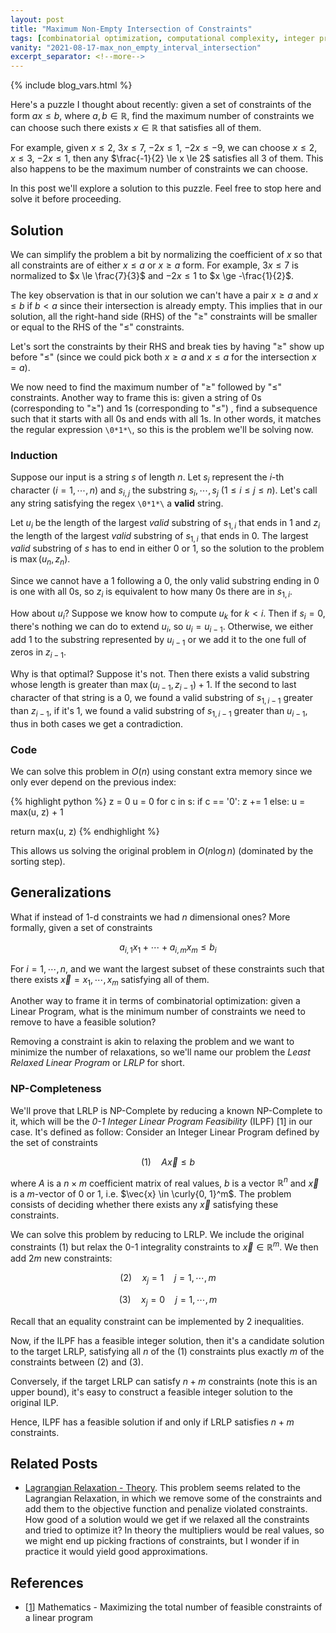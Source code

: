 ```yaml
---
layout: post
title: "Maximum Non-Empty Intersection of Constraints"
tags: [combinatorial optimization, computational complexity, integer programming, puzzle]
vanity: "2021-08-17-max_non_empty_interval_intersection"
excerpt_separator: <!--more-->
---
```


{% include blog_vars.html %}

Here's a puzzle I thought about recently: given a set of constraints of the form $ax \le b$, where $a, b \in \mathbb{R}$, find the maximum number of constraints we can choose such there exists $x \in \mathbb{R}$ that satisfies all of them.

For example, given $x \le 2$, $3x \le 7$, $-2x \le 1$, $-2x \le -9$, we can choose $x \le 2$, $x \le 3$, $-2x \le 1$, then any $\frac{-1}{2} \le x \le 2$ satisfies all 3 of them. This also happens to be the maximum number of constraints we can choose.

In this post we'll explore a solution to this puzzle. Feel free to stop here and solve it before proceeding.

<!--more-->

## Solution

We can simplify the problem a bit by normalizing the coefficient of $x$ so that all constraints are of either $x \le a$ or $x \ge a$ form. For example, $3x \le 7$ is normalized to $x \le \frac{7}{3}$ and $-2x \le 1$ to $x \ge -\frac{1}{2}$.

The key observation is that in our solution we can't have a pair $x \ge a$ and $x \le b$ if $b < a$ since their intersection is already empty. This implies that in our solution, all the right-hand side (RHS) of the "$\ge$" constraints will be smaller or equal to the RHS of the "$\le$" constraints.

Let's sort the constraints by their RHS and break ties by having "$\ge$" show up before "$\le$" (since we could pick both $x \ge a$ and $x \le a$ for the intersection $x = a$).

We now need to find the maximum number of "$\ge$" followed by "$\le$" constraints. Another way to frame this is: given a string of $0$s (corresponding to "$\ge$") and $1$s (corresponding to "$\le$") , find a subsequence such that it starts with all $0$s and ends with all $1$s. In other words, it matches the regular expression `\0*1*\`, so this is the problem we'll be solving now.

### Induction

Suppose our input is a string $s$ of length $n$. Let $s_i$ represent the $i$-th character ($i = 1, \cdots, n$) and $s_{i,j}$ the substring $s_i, \cdots, s_j$ ($1 \le i \le j \le n$). Let's call any string satisfying the regex `\0*1*\` a **valid** string.

Let $u_i$ be the length of the largest *valid* substring of $s_{1,i}$ that ends in $1$ and $z_i$ the length of the largest *valid* substring of $s_{1,i}$ that ends in $0$. The largest *valid* substring of $s$ has to end in either $0$ or $1$, so the solution to the problem is $\max(u_n, z_n)$.

Since we cannot have a $1$ following a $0$, the only valid substring ending in $0$ is one with all $0$s, so $z_i$ is equivalent to how many $0$s there are in $s_{1,i}$.

How about $u_i$? Suppose we know how to compute $u_k$ for $k < i$. Then if $s_i = 0$, there's nothing we can do to extend $u_i$, so $u_i = u_{i-1}$. Otherwise, we either add $1$ to the substring represented by $u_{i-1}$ or we add it to the one full of zeros in $z_{i-1}$.

Why is that optimal? Suppose it's not. Then there exists a valid substring whose length is greater than $\max(u_{i-1}, z_{i-1}) + 1$. If the second to last character of that string is a $0$, we found a valid substring of $s_{1,i-1}$ greater than $z_{i-1}$, if it's $1$, we found a valid substring of $s_{1,i-1}$ greater than $u_{i-1}$, thus in both cases we get a contradiction.

### Code

We can solve this problem in $O(n)$ using constant extra memory since we only ever depend on the previous index:

{% highlight python %}
z = 0
u = 0
for c in s:
    if c == '0':
        z += 1
    else:
        u = max(u, z) + 1

return max(u, z)
{% endhighlight %}

This allows us solving the original problem in $O(n \log n)$ (dominated by the sorting step).

## Generalizations

What if instead of $1$-d constraints we had $n$ dimensional ones? More formally, given a set of constraints

$$a_{i, 1} x_1 + \cdots + a_{i, m} x_m \le b_i$$

For $i = 1, \cdots, n$, and we want the largest subset of these constraints such that there exists $\vec{x} = x_1, \cdots, x_m$ satisfying all of them.

Another way to frame it in terms of combinatorial optimization: given a Linear Program, what is the minimum number of constraints we need to remove to have a feasible solution?

Removing a constraint is akin to relaxing the problem and we want to minimize the number of relaxations, so we'll name our problem the *Least Relaxed Linear Program* or *LRLP* for short.

### NP-Completeness

We'll prove that LRLP is NP-Complete by reducing a known NP-Complete to it, which will be the *0-1 Integer Linear Program Feasibility* (ILPF) [1] in our case. It's defined as follow: Consider an Integer Linear Program defined by the set of constraints

$$(1) \quad A\vec{x} \le b$$

where $A$ is a $n \times m$ coefficient matrix of real values, $b$ is a vector $\mathbb{R}^n$ and $\vec{x}$ is a $m$-vector of 0 or 1, i.e. $\vec{x} \in \curly{0, 1}^m$. The problem consists of deciding whether there exists any $\vec{x}$ satisfying these constraints.

We can solve this problem by reducing to LRLP. We include the original constraints (1) but relax the 0-1 integrality constraints to $\vec{x} \in\mathbb{R}^m$. We then add $2m$ new constraints:

$$(2) \quad x_j = 1 \quad j = 1, \cdots, m$$

$$(3) \quad x_j = 0 \quad j = 1, \cdots, m$$

Recall that an equality constraint can be implemented by 2 inequalities.

Now, if the ILPF has a feasible integer solution, then it's a candidate solution to the target LRLP, satisfying all $n$ of the (1) constraints plus exactly $m$ of the constraints between (2) and (3).

Conversely, if the target LRLP can satisfy $n + m$ constraints (note this is an upper bound), it's easy to construct a feasible integer solution to the original ILP.

Hence, ILPF has a feasible solution if and only if LRLP satisfies $n + m$ constraints.

## Related Posts

* [Lagrangian Relaxation - Theory]({{site.url}}/blog/2012/02/05/lagrangean-relaxation-theory.html). This problem seems related to the Lagrangian Relaxation, in which we remove some of the constraints and add them to the objective function and penalize violated constraints. How good of a solution would we get if we relaxed all the constraints and tried to optimize it? In theory the multipliers would be real values, so we might end up picking fractions of constraints, but I wonder if in practice it would yield good approximations.

## References

* [[1](https://math.stackexchange.com/questions/2969290/maximizing-the-total-number-of-feasible-constraints-of-a-linear-program
)] Mathematics - Maximizing the total number of feasible constraints of a linear program
